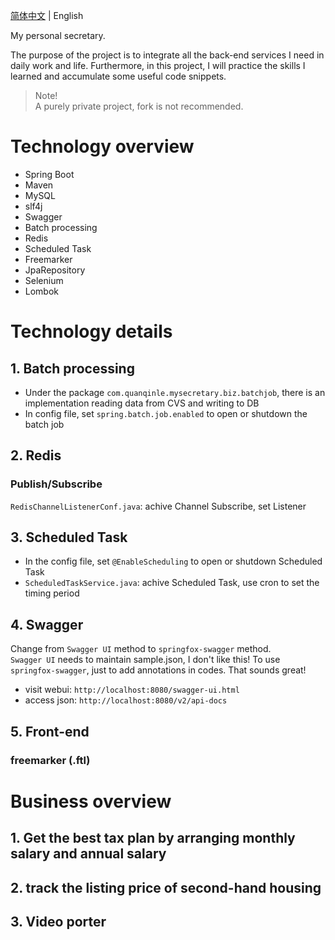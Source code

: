 [简体中文](./README.cn.md) | English

My personal secretary.

The purpose of the project is to integrate all the back-end services I need in daily work and life. Furthermore, in this project, I will practice the skills I learned and accumulate some useful code snippets.

> Note!  
> A purely private project, fork is not recommended.

# Technology overview

* Spring Boot
* Maven
* MySQL
* slf4j
* Swagger
* Batch processing
* Redis
* Scheduled Task
* Freemarker
* JpaRepository
* Selenium
* Lombok

# Technology details

## 1. Batch processing
+ Under the package `com.quanqinle.mysecretary.biz.batchjob`, there is an implementation reading data from CVS and writing to DB
+ In config file, set `spring.batch.job.enabled` to open or shutdown the batch job

## 2. Redis
### Publish/Subscribe
`RedisChannelListenerConf.java`: achive Channel Subscribe, set Listener

## 3. Scheduled Task
+ In the config file, set `@EnableScheduling` to open or shutdown Scheduled Task
+ `ScheduledTaskService.java`: achive Scheduled Task, use cron to set the timing period

## 4. Swagger

Change from `Swagger UI` method to `springfox-swagger` method.  
`Swagger UI` needs to maintain sample.json, I don't like this! To use `springfox-swagger`, just to add annotations in codes. That sounds great!

+ visit webui: `http://localhost:8080/swagger-ui.html`
+ access json: `http://localhost:8080/v2/api-docs`

## 5. Front-end

### freemarker (.ftl)


# Business overview

## 1. Get the best tax plan by arranging monthly salary and annual salary

## 2. track the listing price of second-hand housing

## 3. Video porter
